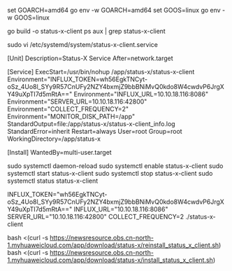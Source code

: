 

set GOARCH=amd64
go env -w GOARCH=amd64
set GOOS=linux
go env -w GOOS=linux

go build -o status-x-client
ps aux | grep status-x-client


sudo vi /etc/systemd/system/status-x-client.service

[Unit]
Description=Status-X Service
After=network.target

[Service]
ExecStart=/usr/bin/nohup /app/status-x/status-x-client
Environment="INFLUX_TOKEN=wh56EgkTNCyt-oSz_4Uo8l_SYy9R57CnUFy2NZY4bxmjZ9bbBNiMvQ0kdo8W4cwdvP6JrgXY49uXpTI7d5mRtA=="
Environment="INFLUX_URL=10.10.18.116:8086"
Environment="SERVER_URL=10.10.18.116:42800"
Environment="COLLECT_FREQUENCY=2"
Environment="MONITOR_DISK_PATH=/app"
StandardOutput=file:/app/status-x/status-x-client_info.log
StandardError=inherit
Restart=always
User=root
Group=root
WorkingDirectory=/app/status-x

[Install]
WantedBy=multi-user.target

sudo systemctl daemon-reload
sudo systemctl enable status-x-client
sudo systemctl start status-x-client
sudo systemctl stop status-x-client
sudo systemctl status status-x-client




INFLUX_TOKEN="wh56EgkTNCyt-oSz_4Uo8l_SYy9R57CnUFy2NZY4bxmjZ9bbBNiMvQ0kdo8W4cwdvP6JrgXY49uXpTI7d5mRtA==" INFLUX_URL="10.10.18.116:8086" SERVER_URL="10.10.18.116:42800" COLLECT_FREQUENCY=2 ./status-x-client


bash <(curl -s https://newsresource.obs.cn-north-1.myhuaweicloud.com/app/download/status-x/reinstall_status_x_client.sh)
bash <(curl -s https://newsresource.obs.cn-north-1.myhuaweicloud.com/app/download/status-x/install_status_x_client.sh)
